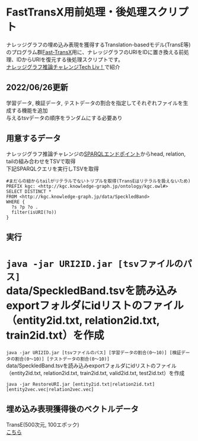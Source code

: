 # FastTransX用前処理・後処理スクリプト
ナレッジグラフの埋め込み表現を獲得するTranslation-basedモデル(TransE等)のプログラム群[Fast-TransX](https://github.com/thunlp/Fast-TransX)用に、ナレッジグラフのURIをIDに置き換える前処理、IDからURIを復元する後処理スクリプトです。  
[ナレッジグラフ推論チャレンジTech Liv！](https://www.slideshare.net/KnowledgeGraph/part-2tech-live-238950488)で紹介  
  
## 2022/06/26更新
学習データ, 検証データ, テストデータの割合を指定してそれぞれファイルを生成する機能を追加  
与えるtsvデータの順序をランダムにする必要あり

## 用意するデータ
ナレッジグラフ推論チャレンジの[SPARQLエンドポイント](http://knowledge-graph.jp/sparql.html)からhead, relation, tailの組み合わせをTSVで取得  
下記SPARQLクエリを実行しTSVを取得  
```
#まだらの紐からtailがリテラルでないトリプルを取得(TransEはリテラルを扱えないため)
PREFIX kgc: <http://kgc.knowledge-graph.jp/ontology/kgc.owl#>
SELECT DISTINCT *
FROM <http://kgc.knowledge-graph.jp/data/SpeckledBand>
WHERE {
  ?s ?p ?o .
  filter(isURI(?o))
}
```

## 実行


`java -jar URI2ID.jar [tsvファイルのパス]`  
data/SpeckledBand.tsvを読み込みexportフォルダにidリストのファイル（entity2id.txt, relation2id.txt, train2id.txt）を作成  
=======
`java -jar URI2ID.jar [tsvファイルのパス] [学習データの割合(0〜10)] [検証データの割合(0〜10)] [テストデータの割合(0〜10)]`  
data/SpeckledBand.tsvを読み込みexportフォルダにidリストのファイル（entity2id.txt, relation2id.txt, train2id.txt, valid2id.txt, test2id.txt）を作成  

`java -jar RestoreURI.jar [entity2id.txt|relation2id.txt] [entity2vec.vec|relation2vec.vec]`  
  
## 埋め込み表現獲得後のベクトルデータ
TransE(500次元, 100エポック)  
[こちら](https://github.com/KnowledgeGraphJapan/KGRC-Tools/tree/master/ToolsforFastTransX/vector)
